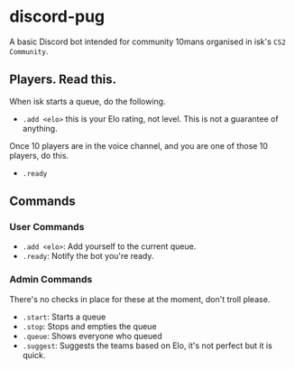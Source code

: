 # discord-pug

A basic Discord bot intended for community 10mans organised in isk's `CS2 Community`.

## Players. Read this.

When isk starts a queue, do the following.

- `.add <elo>` this is your Elo rating, not level. This is not a guarantee of anything.

Once 10 players are in the voice channel, and you are one of those 10 players, do this.

- `.ready`

## Commands

### User Commands

- `.add <elo>`: Add yourself to the current queue.
- `.ready`: Notify the bot you're ready.

### Admin Commands

There's no checks in place for these at the moment, don't troll please.

- `.start`: Starts a queue
- `.stop`: Stops and empties the queue
- `.queue`: Shows everyone who queued
- `.suggest`: Suggests the teams based on Elo, it's not perfect but it is quick.
